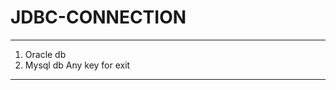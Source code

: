# JDBC-CONNECTION
***********************
1. Oracle db
2. Mysql db
Any key for exit
***********************

